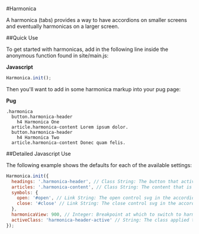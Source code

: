 #Harmonica

A harmonica (tabs) provides a way to have accordions on smaller screens and eventually harmonicas on a larger screen.

##Quick Use

To get started with harmonicas, add in the following line inside the anonymous function found in site/main.js:

**Javascript**

```js
Harmonica.init();
```

Then you'll want to add in some harmonica markup into your pug page:

**Pug**

```pug
.harmonica
  button.harmonica-header
    h4 Harmonica One
  article.harmonica-content Lorem ipsum dolor.
  button.harmonica-header
    h4 Harmonica Two
  article.harmonica-content Donec quam felis.
```

##Detailed Javascript Use

The following example shows the defaults for each of the available settings:

```js
Harmonica.init({
  headings: '.harmonica-header', // Class String: The button that activates the content
  articles: '.harmonica-content', // Class String: The content that is activated by the button
  symbols: {
    open: '#open', // Link String: The open control svg in the accordion view
    close: '#close' // Link String: The close control svg in the accordion view
  },
  harmonicaView: 900, // Integer: Breakpoint at which to switch to harmonica view
  activeClass: 'harmonica-header-active' // String: The class applied to an active header
});
```
